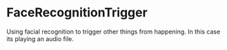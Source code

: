 # FaceRecognitionTrigger
Using facial recognition to trigger other things from happening. In this case its playing an audio file.
